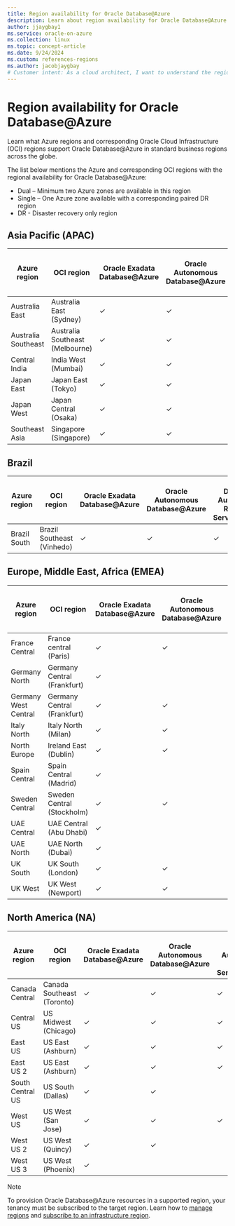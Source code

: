 ```yaml
---
title: Region availability for Oracle Database@Azure
description: Learn about region availability for Oracle Database@Azure.
author: jjaygbay1
ms.service: oracle-on-azure
ms.collection: linux
ms.topic: concept-article
ms.date: 9/24/2024
ms.custom: references-regions
ms.author: jacobjaygbay
# Customer intent: As a cloud architect, I want to understand the regional availability of Oracle Database services on Azure, so that I can plan the deployment of these databases in the appropriate locations for optimal performance and disaster recovery.
---
```


# Region availability for Oracle Database@Azure

Learn what Azure regions and corresponding Oracle Cloud Infrastructure (OCI) regions support Oracle Database@Azure in standard business regions across the globe.

The list below mentions the Azure and corresponding OCI regions with the regional availability for Oracle Database@Azure:

- Dual – Minimum two Azure zones are available in this region
- Single – One Azure zone available with a corresponding paired DR region
- DR - Disaster recovery only region

## Asia Pacific (APAC)

| Azure region   | OCI region   | Oracle Exadata Database@Azure | Oracle Autonomous Database@Azure | Oracle Database Autonomous Recovery Service@Azure | Exadata Database Service on Exascale Infrastructure@Azure | BaseDB | Regional Availability |
| -------------- | ----------------------- | ----------------------------- | -------------------------------- | -------- |---------|---------|---------|
| Australia East | Australia East (Sydney) | ✓         | ✓      | ✓ |✓ |Preview available |  Dual   |
| Australia Southeast | Australia Southeast (Melbourne) | ✓        | ✓ | | |  |   Single   |
| Central India | India West (Mumbai) | ✓  | ✓ | | |  |   Single   |
| Japan East | Japan East (Tokyo) | ✓         | ✓  | ✓ | ✓ |Preview available |   Dual   |
| Japan West | Japan Central (Osaka) | ✓  | ✓| | |  |   Single   |
| Southeast Asia |Singapore (Singapore) | ✓         | ✓      | ✓ | | |  Dual   |



## Brazil

| Azure region | OCI region                 | Oracle Exadata Database@Azure | Oracle Autonomous Database@Azure | Oracle Database Autonomous Recovery Service@Azure | Exadata Database Service on Exascale Infrastructure@Azure | BaseDB | Regional Availability |
| ------------ | -------------------------- | ----------------------------- | -------------------------------- | ------------------------------------------------- | --------------------------------------------------------- | ------ | --------------------- |
| Brazil South | Brazil Southeast (Vinhedo) | ✓                             | ✓                                | ✓                                                 | ✓                                                         |        | Dual                  |

## Europe, Middle East, Africa (EMEA)

|Azure region |OCI region  | Oracle Exadata Database@Azure | Oracle Autonomous Database@Azure | Oracle Database Autonomous Recovery Service@Azure| Exadata Database Service on Exascale Infrastructure@Azure | BaseDB | Regional Availability |
|------------|--|--------------------------|------------------------------| ------| ---- | ---- |----|
| France Central       |France central (Paris) | ✓   | ✓ | ✓ | ✓| |  Dual |
| Germany North |Germany Central (Frankfurt) | ✓  | | | |  |   Single    |
| Germany West Central |Germany Central (Frankfurt) |  ✓  | ✓ | ✓| ✓| ✓  | Dual |
| Italy North          | Italy North (Milan)   | ✓   | ✓   |✓ |✓ | ✓  | Dual |
| North Europe | Ireland East (Dublin) | ✓  |✓  | | |  |   Single   |
| Spain Central | 	Spain Central (Madrid) | ✓  | | | |  |   Dual    |
| Sweden Central | 	Sweden Central (Stockholm) | ✓  |✓ | | |  |   Dual    |
| UAE Central | UAE Central (Abu Dhabi) | ✓  | | | |  |   Single    |
| UAE North | UAE North (Dubai) | ✓  | | | |  |   Single    |
| UK South| UK South (London)   | ✓   | ✓   | ✓ | ✓| ✓  | Dual|
| UK West | UK West (Newport)	   | ✓   | ✓  | | ✓|✓ |  Single |


## North America (NA)

| Azure region     | OCI region                 | Oracle Exadata Database@Azure | Oracle Autonomous Database@Azure | Oracle Database Autonomous Recovery Service@Azure | Exadata Database Service on Exascale Infrastructure@Azure | BaseDB            | Regional Availability |
| ---------------- | -------------------------- | ----------------------------- | -------------------------------- | ------------------------------------------------- | --------------------------------------------------------- | ----------------- | --------------------- |
| Canada Central   | Canada Southeast (Toronto) | ✓      | ✓   |  ✓  | ✓   |✓    | Dual |
| Central US       | US Midwest (Chicago)       | ✓       | ✓      | ✓    |        |          | Dual    |
| East US          | US East (Ashburn)          | ✓     | ✓      | ✓      | ✓     |✓  | Dual|
| East US 2        | US East (Ashburn)          | ✓    | ✓         | ✓       |          |     | Dual     |
| South Central US | US South (Dallas)   | ✓     |  ✓        |           |    |      | Dual |
| West US          | US West (San Jose)    | ✓    | ✓      | ✓     |     | ✓  | Single   |
| West US 2        | US West (Quincy)  | ✓    |   ✓  |     |     |    | Single |
| West US 3        | US West (Phoenix)   | ✓   |   |     |    |    | Single   |


> [!NOTE]
> To provision Oracle Database@Azure resources in a supported region, your tenancy must be subscribed to the target region. Learn how to [manage regions](https://docs.oracle.com/iaas/Content/Identity/regions/managingregions.htm#Managing_Regions) and [subscribe to an infrastructure region](https://docs.oracle.com/iaas/Content/Identity/regions/To_subscribe_to_an_infrastructure_region.htm#subscribe).
